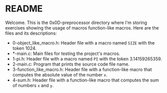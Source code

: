 # README

Welcome. This is the 0x0D-preprocessor directory where I'm storing exercises showing the usage of macros function-like macros. Here are the files and its descriptions:

 -  0-object_like_macro.h: Header file with a macro named `SIZE` with the token 1024.
 - *-main.c: Main files for testing the project's macros.
 - 1-pi.h: Header file with a macro named `PI` with the token 3.14159265359.
 - 2-main.c: Program that prints the source code file name.
 - 3-function_like_macro.h: Header file with a function-like macro that computes the absolute value of the number `x`.
 - 4-sum.h: Header file with a function-like macro that computes the sum of numbers `x` and `y`.
